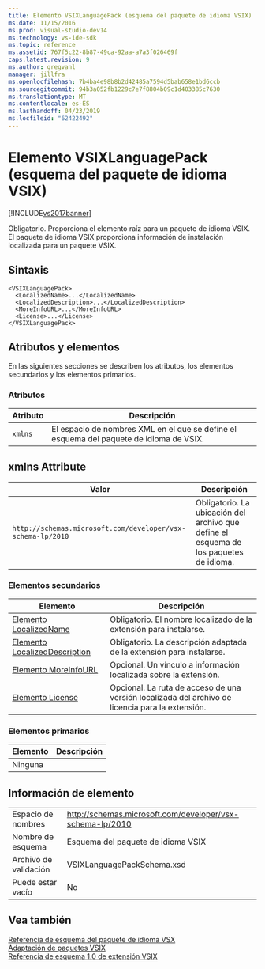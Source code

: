 ```yaml
---
title: Elemento VSIXLanguagePack (esquema del paquete de idioma VSIX) | Documentos de Microsoft
ms.date: 11/15/2016
ms.prod: visual-studio-dev14
ms.technology: vs-ide-sdk
ms.topic: reference
ms.assetid: 767f5c22-8b87-49ca-92aa-a7a3f026469f
caps.latest.revision: 9
ms.author: gregvanl
manager: jillfra
ms.openlocfilehash: 7b4ba4e98b8b2d42485a7594d5bab658e1bd6ccb
ms.sourcegitcommit: 94b3a052fb1229c7e7f8804b09c1d403385c7630
ms.translationtype: MT
ms.contentlocale: es-ES
ms.lasthandoff: 04/23/2019
ms.locfileid: "62422492"
---
```

# <a name="vsixlanguagepack-element-vsix-language-pack-schema"></a>Elemento VSIXLanguagePack (esquema del paquete de idioma VSIX)
[!INCLUDE[vs2017banner](../includes/vs2017banner.md)]

Obligatorio. Proporciona el elemento raíz para un paquete de idioma VSIX. El paquete de idioma VSIX proporciona información de instalación localizada para un paquete VSIX.  
  
## <a name="syntax"></a>Sintaxis  
  
```  
<VSIXLanguagePack>  
  <LocalizedName>...</LocalizedName>  
  <LocalizedDescription>...</LocalizedDescription>  
  <MoreInfoURL>...</MoreInfoURL>  
  <License>...</License>  
</VSIXLanguagePack>  
```  
  
## <a name="attributes-and-elements"></a>Atributos y elementos  
 En las siguientes secciones se describen los atributos, los elementos secundarios y los elementos primarios.  
  
### <a name="attributes"></a>Atributos  
  
|Atributo|Descripción|  
|---------------|-----------------|  
|`xmlns`|El espacio de nombres XML en el que se define el esquema del paquete de idioma de VSIX.|  
  
## <a name="xmlns-attribute"></a>xmlns Attribute  
  
|Valor|Descripción|  
|-----------|-----------------|  
|`http://schemas.microsoft.com/developer/vsx-schema-lp/2010`|Obligatorio. La ubicación del archivo que define el esquema de los paquetes de idioma.|  
  
### <a name="child-elements"></a>Elementos secundarios  
  
|Elemento|Descripción|  
|-------------|-----------------|  
|[Elemento LocalizedName](../extensibility/localizedname-element-vsix-language-pack-schema.md)|Obligatorio. El nombre localizado de la extensión para instalarse.|  
|[Elemento LocalizedDescription](../extensibility/localizeddescription-element-vsix-language-pack-schema.md)|Obligatorio. La descripción adaptada de la extensión para instalarse.|  
|[Elemento MoreInfoURL](../extensibility/moreinfourl-element-vsix-language-pack-schema.md)|Opcional. Un vínculo a información localizada sobre la extensión.|  
|[Elemento License](../extensibility/license-element-vsix-language-pack-schema.md)|Opcional. La ruta de acceso de una versión localizada del archivo de licencia para la extensión.|  
  
### <a name="parent-elements"></a>Elementos primarios  
  
|Elemento|Descripción|  
|-------------|-----------------|  
|Ninguna||  
  
## <a name="element-information"></a>Información de elemento  
  
|                 |                                                           |
|-----------------|-----------------------------------------------------------|
|    Espacio de nombres    | http://schemas.microsoft.com/developer/vsx-schema-lp/2010 |
|   Nombre de esquema   |                 Esquema del paquete de idioma VSIX                 |
| Archivo de validación |                VSIXLanguagePackSchema.xsd                 |
|  Puede estar vacío   |                            No                             |
  
## <a name="see-also"></a>Vea también  
 [Referencia de esquema del paquete de idioma VSX](../extensibility/vsx-language-pack-schema-reference.md)   
 [Adaptación de paquetes VSIX](../extensibility/localizing-vsix-packages.md)   
 [Referencia de esquema 1.0 de extensión VSIX](http://msdn.microsoft.com/76e410ec-b1fb-4652-ac98-4a4c52e09a2b)
